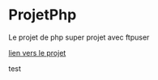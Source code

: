 # ProjetPhp
Le projet de php
super projet avec ftpuser

[lien vers le projet](https://php.tlbail.fr/projet)

test

